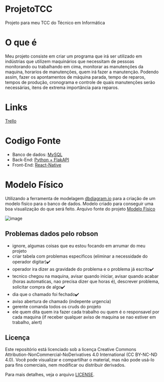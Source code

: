 # ProjetoTCC
Projeto para meu TCC do Técnico em Informática

# O que é
Meu projeto consiste em criar um programa que irá ser utilizado em indústrias que utilizem maquinários que necessitam de pessoas monitorando ou trabalhando em cima, monitorar as manutenções da maquina, horarios de manutenções, quem irá fazer a manutenção. 
Podendo assim, fazer os apontamentos de máquina parada, tempo de reparos, tempos de produção, cronograma e controle de quais manutenções serão necessárias, itens de extrema importância para reparos.

# Links 
[Trello](https://trello.com/b/2zx0wjCj/matheus-augusto-daminelli)

# Codigo Fonte
+ Banco de dados: [MySQL](https://dev.mysql.com/doc/)
+ Back-End: [Python + FlakAPI](https://docs.python.org/3/)
+ Front-End: [React-Native](https://reactnative.dev/docs/getting-started)


# Modelo Físico
Utilizando a ferramenta de modelagem [dbdiagram.io](https://dbdiagram.io/home) para a criação de um modelo fisíco para o banco de dados. Modelo criado para conseguir uma boa visualização do que será feito.
Arquivo fonte do projeto [Modelo Físico](https://dbdiagram.io/d/tcc-66bb96178b4bb5230e04d3db)

![image](https://github.com/user-attachments/assets/7ff13a71-79ee-44f5-b44d-652916ef9975)


## Problemas dados pelo robson

- ignore, algumas coisas que eu estou focando em arrumar do meu projeto
- criar tabela com problemas especificos (eliminar a necessidade do operador digitar)✔️
- operador ira dizer as gravidade do problema e o problema já escrito✔️
- tecnico chegou na maquina, avisar quando iniciar, avisar quando acabar (horas automaticas, nao precisa dizer que horas é), descrever problema, solicitar compra de algo✔️
- dia que o chamado foi fechado✔️
- aviso abertura de chamado (indepente urgencia)
- gerente comanda todos os cruds do projeto
- ele quem dita quem ira fazer cada trabalho ou quem é o responsavel por cada maquina (if receber qualquer aviso de maquina se nao estiver em trabalho, alert)


## Licença

Este repositório está licenciado sob a licença Creative Commons Attribution-NonCommercial-NoDerivatives 4.0 International (CC BY-NC-ND 4.0). Você pode visualizar e compartilhar o material, mas não pode usá-lo para fins comerciais, nem modificar ou distribuir derivados.

Para mais detalhes, veja o arquivo [LICENSE](./LICENSE).

